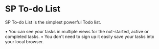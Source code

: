 # SP To-do List
SP To-do List is the simplest powerful Todo list.

• You can see your tasks in multiple views for the not-started, active or completed tasks.
• You don't need to sign up it easily save your tasks into your local browser.
